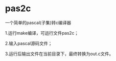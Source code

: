 # pas2c
一个简单的pascal(子集)转c编译器

1.运行make编译，可运行文件pas2c；

2.输入pascal源码文件；

3.运行后输出文件在当前目录下，最终转换为out.c文件。

